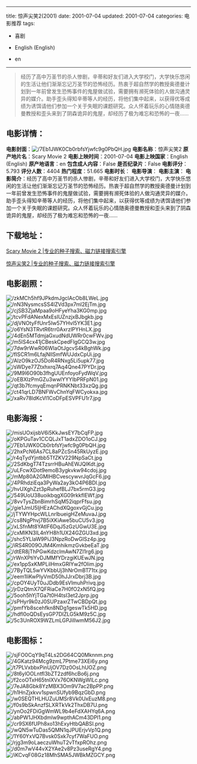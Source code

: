 
---
title: 惊声尖笑2(2001)
date: 2001-07-04
updated: 2001-07-04
categories: 电影推荐
tags:
- 喜剧

- English (English)
- en
---


> 经历了高中万圣节的杀人惨剧，辛蒂和好友们进入大学校门，大学快乐悠闲的生活让他们渐渐忘记万圣节的恐怖经历。热衷于超自然学的教授奥德曼计划到一年前曾发生恐怖事件的鬼屋做试验，需要拥有濒死体验的人做沟通灵异的媒介。助手歪头得知辛蒂等人的经历，将他们集中起来，以获得优等成绩为诱饵请他们参加一个关于失眠的课题研究。众人怀着玩乐的心情随奥德曼教授和歪头来到了阴森诡异的鬼屋，却经历了极为难忘和恐怖的一夜……

## **电影详情**：

**电影封面**：<img src="https://image.tmdb.org/t/p/w200/7Eb1JWK0Cb0rbfsYjwfc9g0PbQH.jpg" alt="/7Eb1JWK0Cb0rbfsYjwfc9g0PbQH.jpg" title="/7Eb1JWK0Cb0rbfsYjwfc9g0PbQH.jpg">
**电影名称**：惊声尖笑2
**原产地片名**：Scary Movie 2
**电影上映时间**：2001-07-04
**电影上映国家**：English (English)
**原产地语言**：en
**包含成人内容**：False
**是否纪录片**：False
**电影评分**：5.793
**评分人数**：4404
**热门程度**：51.665
**电影时长**：
**电影导演**：
**电影主演**：
**电影简介**：经历了高中万圣节的杀人惨剧，辛蒂和好友们进入大学校门，大学快乐悠闲的生活让他们渐渐忘记万圣节的恐怖经历。热衷于超自然学的教授奥德曼计划到一年前曾发生恐怖事件的鬼屋做试验，需要拥有濒死体验的人做沟通灵异的媒介。助手歪头得知辛蒂等人的经历，将他们集中起来，以获得优等成绩为诱饵请他们参加一个关于失眠的课题研究。众人怀着玩乐的心情随奥德曼教授和歪头来到了阴森诡异的鬼屋，却经历了极为难忘和恐怖的一夜……

## **下载地址**：
[Scary Movie 2 |专业的种子搜索、磁力链接搜索引擎](https://movie.amd794.com:2083/?search=Scary%20Movie%202&ordering=&mode=match_phrase&page_size=10&page=1)

[惊声尖笑2 |专业的种子搜索、磁力链接搜索引擎](https://movie.amd794.com:2083/?search=%E6%83%8A%E5%A3%B0%E5%B0%96%E7%AC%912&ordering=&mode=match_phrase&page_size=10&page=1)
 

## **电影剧照**：
<img src="https://image.tmdb.org/t/p/original/zkMCh5hf9JPkdmJgclAcOb8LWeL.jpg" alt="/zkMCh5hf9JPkdmJgclAcOb8LWeL.jpg" title="/zkMCh5hf9JPkdmJgclAcOb8LWeL.jpg"><img src="https://image.tmdb.org/t/p/original/nN3NysmcsSS4lZVd3px7ml2EjTm.jpg" alt="/nN3NysmcsSS4lZVd3px7ml2EjTm.jpg" title="/nN3NysmcsSS4lZVd3px7ml2EjTm.jpg"><img src="https://image.tmdb.org/t/p/original/cjSB3ZjaMpaa9oHFyeYha3KG0mp.jpg" alt="/cjSB3ZjaMpaa9oHFyeYha3KG0mp.jpg" title="/cjSB3ZjaMpaa9oHFyeYha3KG0mp.jpg"><img src="https://image.tmdb.org/t/p/original/tcvPFdANexMxEsIUZnzjxBJbgkb.jpg" alt="/tcvPFdANexMxEsIUZnzjxBJbgkb.jpg" title="/tcvPFdANexMxEsIUZnzjxBJbgkb.jpg"><img src="https://image.tmdb.org/t/p/original/djVNOtyFfUnr5Iw57YHvl5YK3E1.jpg" alt="/djVNOtyFfUnr5Iw57YHvl5YK3E1.jpg" title="/djVNOtyFfUnr5Iw57YHvl5YK3E1.jpg"><img src="https://image.tmdb.org/t/p/original/o6YsN3TRvtR6trr0AxrzlPYHnLX.jpg" alt="/o6YsN3TRvtR6trr0AxrzlPYHnLX.jpg" title="/o6YsN3TRvtR6trr0AxrzlPYHnLX.jpg"><img src="https://image.tmdb.org/t/p/original/4dEn5MTdmjaGxudNdUWRr0cwFWv.jpg" alt="/4dEn5MTdmjaGxudNdUWRr0cwFWv.jpg" title="/4dEn5MTdmjaGxudNdUWRr0cwFWv.jpg"><img src="https://image.tmdb.org/t/p/original/m5lS4cx41jCBeskCpedFlgGCQ3w.jpg" alt="/m5lS4cx41jCBeskCpedFlgGCQ3w.jpg" title="/m5lS4cx41jCBeskCpedFlgGCQ3w.jpg"><img src="https://image.tmdb.org/t/p/original/7dw9rWwR06WIaOtJgcvS4kBghWk.jpg" alt="/7dw9rWwR06WIaOtJgcvS4kBghWk.jpg" title="/7dw9rWwR06WIaOtJgcvS4kBghWk.jpg"><img src="https://image.tmdb.org/t/p/original/fISCR1m6LfajNllSmfWUJdxCpUi.jpg" alt="/fISCR1m6LfajNllSmfWUJdxCpUi.jpg" title="/fISCR1m6LfajNllSmfWUJdxCpUi.jpg"><img src="https://image.tmdb.org/t/p/original/AlzO9kzOJ5DoR4RNxg5Li5upk77.jpg" alt="/AlzO9kzOJ5DoR4RNxg5Li5upk77.jpg" title="/AlzO9kzOJ5DoR4RNxg5Li5upk77.jpg"><img src="https://image.tmdb.org/t/p/original/sWDye77Ztxhxrq7Aq4Qne47PYDr.jpg" alt="/sWDye77Ztxhxrq7Aq4Qne47PYDr.jpg" title="/sWDye77Ztxhxrq7Aq4Qne47PYDr.jpg"><img src="https://image.tmdb.org/t/p/original/9M9I6O90b3fhgUUEnfoyoFydWqV.jpg" alt="/9M9I6O90b3fhgUUEnfoyoFydWqV.jpg" title="/9M9I6O90b3fhgUUEnfoyoFydWqV.jpg"><img src="https://image.tmdb.org/t/p/original/oEBXIzPmGZu3wwlYYYIbPRFpN01.jpg" alt="/oEBXIzPmGZu3wwlYYYIbPRFpN01.jpg" title="/oEBXIzPmGZu3wwlYYYIbPRFpN01.jpg"><img src="https://image.tmdb.org/t/p/original/qt3b7fcmyqEmqnPRNKNbt33xzQg.jpg" alt="/qt3b7fcmyqEmqnPRNKNbt33xzQg.jpg" title="/qt3b7fcmyqEmqnPRNKNbt33xzQg.jpg"><img src="https://image.tmdb.org/t/p/original/ct41qrLD7BNFWvChnYqFWCyokxa.jpg" alt="/ct41qrLD7BNFWvChnYqFWCyokxa.jpg" title="/ct41qrLD7BNFWvChnYqFWCyokxa.jpg"><img src="https://image.tmdb.org/t/p/original/xaRv78ldKcVl1CoDFpESVPFU1r7.jpg" alt="/xaRv78ldKcVl1CoDFpESVPFU1r7.jpg" title="/xaRv78ldKcVl1CoDFpESVPFU1r7.jpg">

## **电影海报**：
<img src="https://image.tmdb.org/t/p/original/misUOxijsbV6i5KkJwsEY7bCqFP.jpg" alt="/misUOxijsbV6i5KkJwsEY7bCqFP.jpg" title="/misUOxijsbV6i5KkJwsEY7bCqFP.jpg"><img src="https://image.tmdb.org/t/p/original/oKPGuTav1CCQLJxT1adxZDO1oCJ.jpg" alt="/oKPGuTav1CCQLJxT1adxZDO1oCJ.jpg" title="/oKPGuTav1CCQLJxT1adxZDO1oCJ.jpg"><img src="https://image.tmdb.org/t/p/original/7Eb1JWK0Cb0rbfsYjwfc9g0PbQH.jpg" alt="/7Eb1JWK0Cb0rbfsYjwfc9g0PbQH.jpg" title="/7Eb1JWK0Cb0rbfsYjwfc9g0PbQH.jpg"><img src="https://image.tmdb.org/t/p/original/2hxPcN6As7CL8aPZcSn45RkUyzE.jpg" alt="/2hxPcN6As7CL8aPZcSn45RkUyzE.jpg" title="/2hxPcN6As7CL8aPZcSn45RkUyzE.jpg"><img src="https://image.tmdb.org/t/p/original/r4qTydYjntbb5TfZKV229NpSaCt.jpg" alt="/r4qTydYjntbb5TfZKV229NpSaCt.jpg" title="/r4qTydYjntbb5TfZKV229NpSaCt.jpg"><img src="https://image.tmdb.org/t/p/original/2SdKbgT74TzsrrHBuAhEWJQIKdt.jpg" alt="/2SdKbgT74TzsrrHBuAhEWJQIKdt.jpg" title="/2SdKbgT74TzsrrHBuAhEWJQIKdt.jpg"><img src="https://image.tmdb.org/t/p/original/uLFcwXDot9emoB3ygkvkw94cdoj.jpg" alt="/uLFcwXDot9emoB3ygkvkw94cdoj.jpg" title="/uLFcwXDot9emoB3ygkvkw94cdoj.jpg"><img src="https://image.tmdb.org/t/p/original/mMp80A2GMlHBCvescywvrJqGcF6.jpg" alt="/mMp80A2GMlHBCvescywvrJqGcF6.jpg" title="/mMp80A2GMlHBCvescywvrJqGcF6.jpg"><img src="https://image.tmdb.org/t/p/original/4PRhdziEqa3PyWa2ay3kO4P6BDI.jpg" alt="/4PRhdziEqa3PyWa2ay3kO4P6BDI.jpg" title="/4PRhdziEqa3PyWa2ay3kO4P6BDI.jpg"><img src="https://image.tmdb.org/t/p/original/hvUXghZzt3pRuhefBLJ7bx5rmG3.jpg" alt="/hvUXghZzt3pRuhefBLJ7bx5rmG3.jpg" title="/hvUXghZzt3pRuhefBLJ7bx5rmG3.jpg"><img src="https://image.tmdb.org/t/p/original/549UoU38uoikbqgXG09rkkfIEWf.jpg" alt="/549UoU38uoikbqgXG09rkkfIEWf.jpg" title="/549UoU38uoikbqgXG09rkkfIEWf.jpg"><img src="https://image.tmdb.org/t/p/original/8vvTysZbnBimrhSqM52iqprFfsu.jpg" alt="/8vvTysZbnBimrhSqM52iqprFfsu.jpg" title="/8vvTysZbnBimrhSqM52iqprFfsu.jpg"><img src="https://image.tmdb.org/t/p/original/gie1JmU5ljHEzAChdXQgoxvGjCu.jpg" alt="/gie1JmU5ljHEzAChdXQgoxvGjCu.jpg" title="/gie1JmU5ljHEzAChdXQgoxvGjCu.jpg"><img src="https://image.tmdb.org/t/p/original/jTYWYHpcWLLnrlbueigHZeMuvaJ.jpg" alt="/jTYWYHpcWLLnrlbueigHZeMuvaJ.jpg" title="/jTYWYHpcWLLnrlbueigHZeMuvaJ.jpg"><img src="https://image.tmdb.org/t/p/original/cs8NgPhvj7B5iXKiAwe5buCU5v3.jpg" alt="/cs8NgPhvj7B5iXKiAwe5buCU5v3.jpg" title="/cs8NgPhvj7B5iXKiAwe5buCU5v3.jpg"><img src="https://image.tmdb.org/t/p/original/xLSfnMt8YAtlF6DqJ5zGzUGwU3E.jpg" alt="/xLSfnMt8YAtlF6DqJ5zGzUGwU3E.jpg" title="/xLSfnMt8YAtlF6DqJ5zGzUGwU3E.jpg"><img src="https://image.tmdb.org/t/p/original/cxMlKN3lL4nYH8h1UX24GZGU3xd.jpg" alt="/cxMlKN3lL4nYH8h1UX24GZGU3xd.jpg" title="/cxMlKN3lL4nYH8h1UX24GZGU3xd.jpg"><img src="https://image.tmdb.org/t/p/original/shc5YLlaW9PiJ3NpzRoDwGISz4p.jpg" alt="/shc5YLlaW9PiJ3NpzRoDwGISz4p.jpg" title="/shc5YLlaW9PiJ3NpzRoDwGISz4p.jpg"><img src="https://image.tmdb.org/t/p/original/iRS4R009OJM4KmhikmzGvkbeEaT.jpg" alt="/iRS4R009OJM4KmhikmzGvkbeEaT.jpg" title="/iRS4R009OJM4KmhikmzGvkbeEaT.jpg"><img src="https://image.tmdb.org/t/p/original/dtER8jThPGwKdzclmAwN7ZI1rg6.jpg" alt="/dtER8jThPGwKdzclmAwN7ZI1rg6.jpg" title="/dtER8jThPGwKdzclmAwN7ZI1rg6.jpg"><img src="https://image.tmdb.org/t/p/original/rWnXPtiYvDJMMfYDrzgiKUEwJN.jpg" alt="/rWnXPtiYvDJMMfYDrzgiKUEwJN.jpg" title="/rWnXPtiYvDJMMfYDrzgiKUEwJN.jpg"><img src="https://image.tmdb.org/t/p/original/ex1ppSxKMPLilHmxGRIYw2fOIim.jpg" alt="/ex1ppSxKMPLilHmxGRIYw2fOIim.jpg" title="/ex1ppSxKMPLilHmxGRIYw2fOIim.jpg"><img src="https://image.tmdb.org/t/p/original/7ByTQL5wYVKbbUj3hNrOmBT71tx.jpg" alt="/7ByTQL5wYVKbbUj3hNrOmBT71tx.jpg" title="/7ByTQL5wYVKbbUj3hNrOmBT71tx.jpg"><img src="https://image.tmdb.org/t/p/original/eem1liKwPlyVmD50hJJrxDbrj3B.jpg" alt="/eem1liKwPlyVmD50hJJrxDbrj3B.jpg" title="/eem1liKwPlyVmD50hJJrxDbrj3B.jpg"><img src="https://image.tmdb.org/t/p/original/cpOY4UyT0uJDdb9EsVImuhPrivq.jpg" alt="/cpOY4UyT0uJDdb9EsVImuhPrivq.jpg" title="/cpOY4UyT0uJDdb9EsVImuhPrivq.jpg"><img src="https://image.tmdb.org/t/p/original/jrDzQtmX7QFRiaCe7H0fO2xN5fQ.jpg" alt="/jrDzQtmX7QFRiaCe7H0fO2xN5fQ.jpg" title="/jrDzQtmX7QFRiaCe7H0fO2xN5fQ.jpg"><img src="https://image.tmdb.org/t/p/original/5ooh5hYjTGa7t0H4tsI3et2Jprp.jpg" alt="/5ooh5hYjTGa7t0H4tsI3et2Jprp.jpg" title="/5ooh5hYjTGa7t0H4tsI3et2Jprp.jpg"><img src="https://image.tmdb.org/t/p/original/sPHyr9k0zJ0SUPzaxrZTwCBDpQt.jpg" alt="/sPHyr9k0zJ0SUPzaxrZTwCBDpQt.jpg" title="/sPHyr9k0zJ0SUPzaxrZTwCBDpQt.jpg"><img src="https://image.tmdb.org/t/p/original/pmfYb8scehfkn8NDg1geswTk5HD.jpg" alt="/pmfYb8scehfkn8NDg1geswTk5HD.jpg" title="/pmfYb8scehfkn8NDg1geswTk5HD.jpg"><img src="https://image.tmdb.org/t/p/original/hdfl0oQDsEysGP7DIZLG5kM9z5C.jpg" alt="/hdfl0oQDsEysGP7DIZLG5kM9z5C.jpg" title="/hdfl0oQDsEysGP7DIZLG5kM9z5C.jpg"><img src="https://image.tmdb.org/t/p/original/5c3UnROX9WZLmLGPJiIIwmM56J2.jpg" alt="/5c3UnROX9WZLmLGPJiIIwmM56J2.jpg" title="/5c3UnROX9WZLmLGPJiIIwmM56J2.jpg">

## **电影图标**：
<img src="https://image.tmdb.org/t/p/original/sjFO0CqY9qT4Ls2DG64CQ0Mknnm.png" alt="/sjFO0CqY9qT4Ls2DG64CQ0Mknnm.png" title="/sjFO0CqY9qT4Ls2DG64CQ0Mknnm.png"><img src="https://image.tmdb.org/t/p/original/4GKatz94Mcg9zmL7Ptme73XEi6y.png" alt="/4GKatz94Mcg9zmL7Ptme73XEi6y.png" title="/4GKatz94Mcg9zmL7Ptme73XEi6y.png"><img src="https://image.tmdb.org/t/p/original/t7PLVxbbxPinUjOV7Dz0OsLhUOZ.png" alt="/t7PLVxbbxPinUjOV7Dz0OsLhUOZ.png" title="/t7PLVxbbxPinUjOV7Dz0OsLhUOZ.png"><img src="https://image.tmdb.org/t/p/original/8t6ylOOLntfl3bZT2zdf6hcBo6j.png" alt="/8t6ylOOLntfl3bZT2zdf6hcBo6j.png" title="/8t6ylOOLntfl3bZT2zdf6hcBo6j.png"><img src="https://image.tmdb.org/t/p/original/f2coOTxH65tnlXVx76OKNWgWlLc.png" alt="/f2coOTxH65tnlXVx76OKNWgWlLc.png" title="/f2coOTxH65tnlXVx76OKNWgWlLc.png"><img src="https://image.tmdb.org/t/p/original/7eJA8Gbk8YzMBX3Om9V7ac2BpPP.png" alt="/7eJA8Gbk8YzMBX3Om9V7ac2BpPP.png" title="/7eJA8Gbk8YzMBX3Om9V7ac2BpPP.png"><img src="https://image.tmdb.org/t/p/original/h1HnZjxkvv1spwnSUfyb9BqzGbD.png" alt="/h1HnZjxkvv1spwnSUfyb9BqzGbD.png" title="/h1HnZjxkvv1spwnSUfyb9BqzGbD.png"><img src="https://image.tmdb.org/t/p/original/w0SEQTHLHUZuUMSr8Vk0UxEuzM8.png" alt="/w0SEQTHLHUZuUMSr8Vk0UxEuzM8.png" title="/w0SEQTHLHUZuUMSr8Vk0UxEuzM8.png"><img src="https://image.tmdb.org/t/p/original/f0s9bSkAnzfSLXRTkVk2ThxDB7U.png" alt="/f0s9bSkAnzfSLXRTkVk2ThxDB7U.png" title="/f0s9bSkAnzfSLXRTkVk2ThxDB7U.png"><img src="https://image.tmdb.org/t/p/original/ynOo2FDiGgWmWL9b4eFdXAHYq6A.png" alt="/ynOo2FDiGgWmWL9b4eFdXAHYq6A.png" title="/ynOo2FDiGgWmWL9b4eFdXAHYq6A.png"><img src="https://image.tmdb.org/t/p/original/abPW1JHXbdmlw9wpthACm43DPl1.png" alt="/abPW1JHXbdmlw9wpthACm43DPl1.png" title="/abPW1JHXbdmlw9wpthACm43DPl1.png"><img src="https://image.tmdb.org/t/p/original/cr9SX6fUPh8xo13hExyHtbQABSI.png" alt="/cr9SX6fUPh8xo13hExyHtbQABSI.png" title="/cr9SX6fUPh8xo13hExyHtbQABSI.png"><img src="https://image.tmdb.org/t/p/original/wQN5wTuDas5QMN1qJPUErjvVp1Q.png" alt="/wQN5wTuDas5QMN1qJPUErjvVp1Q.png" title="/wQN5wTuDas5QMN1qJPUErjvVp1Q.png"><img src="https://image.tmdb.org/t/p/original/1Y60YxVQ7Bvsk0Sxk7cyf7WaFUO.png" alt="/1Y60YxVQ7Bvsk0Sxk7cyf7WaFUO.png" title="/1Y60YxVQ7Bvsk0Sxk7cyf7WaFUO.png"><img src="https://image.tmdb.org/t/p/original/rjg3m9oLaeczuWhuT2vTfxpROhz.png" alt="/rjg3m9oLaeczuWhuT2vTfxpROhz.png" title="/rjg3m9oLaeczuWhuT2vTfxpROhz.png"><img src="https://image.tmdb.org/t/p/original/d0m7wV44vX2YAe2v8Pz3useRgY4.png" alt="/d0m7wV44vX2YAe2v8Pz3useRgY4.png" title="/d0m7wV44vX2YAe2v8Pz3useRgY4.png"><img src="https://image.tmdb.org/t/p/original/iKCvqF08Gz18MhSMA5JWBkMZGCY.png" alt="/iKCvqF08Gz18MhSMA5JWBkMZGCY.png" title="/iKCvqF08Gz18MhSMA5JWBkMZGCY.png">

